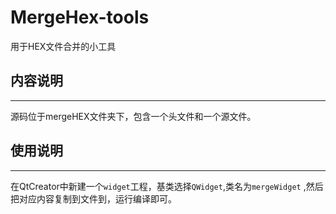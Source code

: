 # MergeHex-tools

用于HEX文件合并的小工具

## 内容说明
----
  源码位于mergeHEX文件夹下，包含一个头文件和一个源文件。
  
## 使用说明
----
 在QtCreator中新建一个`widget`工程，基类选择`QWidget`,类名为`mergeWidget` ,然后把对应内容复制到文件到，运行编译即可。
